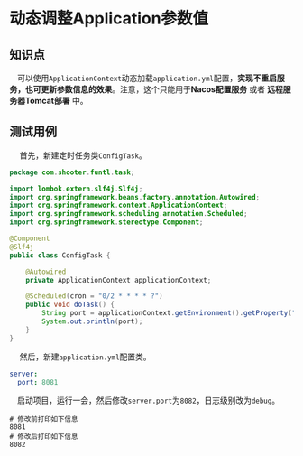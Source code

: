 # 动态调整Application参数值

## 知识点

​	　可以使用`ApplicationContext`动态加载`application.yml`配置，**实现不重启服务，也可更新参数信息的效果**。注意，这个只能用于**Nacos配置服务** 或者 **远程服务器Tomcat部署** 中。



## 测试用例

​	　首先，新建定时任务类`ConfigTask`。

```java
package com.shooter.funtl.task;

import lombok.extern.slf4j.Slf4j;
import org.springframework.beans.factory.annotation.Autowired;
import org.springframework.context.ApplicationContext;
import org.springframework.scheduling.annotation.Scheduled;
import org.springframework.stereotype.Component;

@Component
@Slf4j
public class ConfigTask {

    @Autowired
    private ApplicationContext applicationContext;

    @Scheduled(cron = "0/2 * * * * ?")
    public void doTask() {
        String port = applicationContext.getEnvironment().getProperty("server.port");
        System.out.println(port);
    }
}
```

​	　然后，新建`application.yml`配置类。

```yaml
server:
  port: 8081
```

​	　启动项目，运行一会，然后修改`server.port`为`8082`，日志级别改为`debug`。

```shell
# 修改前打印如下信息
8081
# 修改后打印如下信息
8082
```


